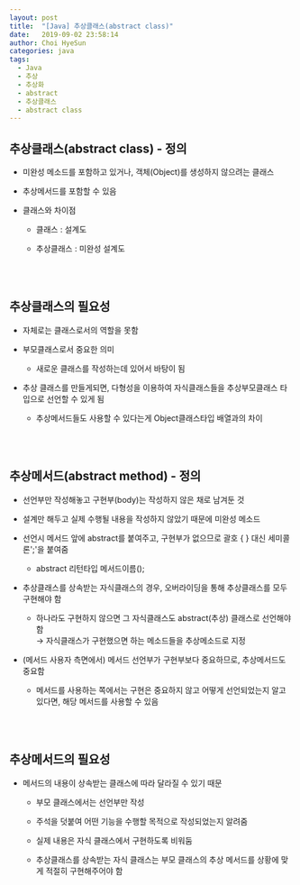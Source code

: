```yaml
---
layout: post
title:  "[Java] 추상클래스(abstract class)"
date:   2019-09-02 23:58:14
author: Choi HyeSun
categories: java
tags:
  - Java
  - 추상
  - 추상화
  - abstract
  - 추상클래스
  - abstract class
---
```


## 추상클래스(abstract class) - 정의

- 미완성 메소드를 포함하고 있거나, 객체(Object)를 생성하지 않으려는 클래스

- 추상메서드를 포함할 수 있음

- 클래스와 차이점

  - 클래스 : 설계도

  - 추상클래스 : 미완성 설계도

<br>
<br>

## 추상클래스의 필요성

- 자체로는 클래스로서의 역할을 못함

- 부모클래스로서 중요한 의미

  - 새로운 클래스를 작성하는데 있어서 바탕이 됨

- 추상 클래스를 만들게되면, 다형성을 이용하여 자식클래스들을 추상부모클래스 타입으로 선언할 수 있게 됨

  - 추상메서드들도 사용할 수 있다는게 Object클래스타입 배열과의 차이
  
<br>
<br>

## 추상메서드(abstract method) - 정의

- 선언부만 작성해놓고 구현부(body)는 작성하지 않은 채로 남겨둔 것

- 설계만 해두고 실제 수행될 내용을 작성하지 않았기 때문에 미완성 메소드

- 선언시 메서드 앞에 abstract를 붙여주고, 구현부가 없으므로 괄호 { } 대신 세미콜론';'을 붙여줌

  - abstract 리턴타입 메서드이름();
  
- 추상클래스를 상속받는 자식클래스의 경우, 오버라이딩을 통해 추상클래스를 모두 구현해야 함

  - 하나라도 구현하지 않으면 그 자식클래스도 abstract(추상) 클래스로 선언해야함
  <br>→ 자식클래스가 구현했으면 하는 메소드들을 추상메소드로 지정

- (메서드 사용자 측면에서) 메서드 선언부가 구현부보다 중요하므로, 추상메서드도 중요함

  - 메서드를 사용하는 쪽에서는 구현은 중요하지 않고 어떻게 선언되었는지 알고있다면, 해당 메서드를 사용할 수 있음

<br>
<br>

## 추상메서드의 필요성

- 메서드의 내용이 상속받는 클래스에 따라 달라질 수 있기 때문

  - 부모 클래스에서는 선언부만 작성

  - 주석을 덧붙여 어떤 기능을 수행할 목적으로 작성되었는지 알려줌

  - 실제 내용은 자식 클래스에서 구현하도록 비워둠

  - 추상클래스를 상속받는 자식 클래스는 부모 클래스의 추상 메서드를 상황에 맞게 적절히 구현해주어야 함

<br>
<br>

## 
